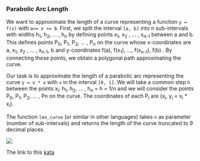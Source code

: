 ### Parabolic Arc Length

We want to approximate the length of a curve representing a function `y = f(x)` with `a<= x <= b`. First, we split the interval `[a, b]` into n sub-intervals with widths h<sub>1</sub>, h<sub>2</sub>, ... , h<sub>n</sub> by defining points x<sub>1</sub>, x<sub>2</sub> , ... , x<sub>n-1</sub> between a and b. This defines points P<sub>0</sub>, P<sub>1</sub>, P<sub>2</sub>, ... , P<sub>n</sub> on the curve whose x-coordinates are a, x<sub>1</sub>, x<sub>2</sub> , ... , x<sub>n-1</sub>, b and y-coordinates f(a), f(x<sub>1</sub>), ..., f(x<sub>n-1</sub>), f(b) . By connecting these points, we obtain a polygonal path approximating the curve.

Our task is to approximate the length of a parabolic arc representing the curve `y = x * x` with `x` in the interval `[0, 1]`. We will take a common step `h` between the points x<sub>i</sub>: h<sub>1</sub>, h<sub>2</sub>, ... , h<sub>n</sub> = h = 1/n and we will consider the points P<sub>0</sub>, P<sub>1</sub>, P<sub>2</sub>, ... , Pn on the curve. The coordinates of each P<sub>i</sub> are (x<sub>i</sub>, y<sub>i</sub> = x<sub>i</sub> * x<sub>i</sub>).

The function `len_curve` (or similar in other languages) takes `n` as parameter (number of sub-intervals) and returns the length of the curve truncated to 9 decimal places.

![](http://i.imgur.com/kyjJcE4.png)

The link to this [kata](https://www.codewars.com/kata/parabolic-arc-length/javascript)
